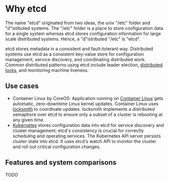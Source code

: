 # Why etcd

The name "etcd" originated from two ideas, the unix "/etc" folder and "d"istibuted systems. The "/etc" folder is a place to store configuration data for a single system whereas etcd stores configuration information for large scale distributed systems. Hence, a "d"istributed "/etc" is "etcd".

etcd stores metadata in a consistent and fault-tolerant way. Distributed systems use etcd as a consistent key-value store for configuration management, service discovery, and coordinating distributed work. Common distributed patterns using etcd include leader election, [distributed locks][etcd-concurrency], and monitoring machine liveness.

## Use cases

- Container Linux by CoreOS: Application running on [Container Linux][container-linux] gets automatic, zero-downtime Linux kernel updates. Container Linux uses [locksmith] to coordinate updates. locksmith implements a distributed semaphore over etcd to ensure only a subset of a cluster is rebooting at any given time.
- [Kubernetes][kubernetes] stores configuration data into etcd for service discovery and cluster management; etcd's consistency is crucial for correctly scheduling and operating services. The Kubernetes API server persists cluster state into etcd. It uses etcd's watch API to monitor the cluster and roll out critical configuration changes.


## Features and system comparisons

TODO

[etcd-concurrency]: https://godoc.org/github.com/coreos/etcd/clientv3/concurrency
[container-linux]: https://coreos.com/why
[locksmith]: https://github.com/coreos/locksmith
[kubernetes]: http://kubernetes.io/docs/whatisk8s

